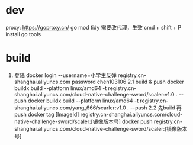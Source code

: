 # dev
proxy: https://goproxy.cn/
go mod tidy
需要改代理，生效
cmd + shift + P 
install go tools


# build

1. 登陆
docker login --username=小学生反弹 registry.cn-shanghai.aliyuncs.com
password chen103106
2.1 build & push
docker buildx build --platform linux/amd64 -t registry.cn-shanghai.aliyuncs.com/cloud-native-challenge-sword/scaler:v1.0 . --push
docker buildx build --platform linux/amd64 -t registry.cn-shanghai.aliyuncs.com/yang_666/scarler:v1.0 . --push
2.2 先build 再push
docker tag [ImageId] registry.cn-shanghai.aliyuncs.com/cloud-native-challenge-sword/scaler:[镜像版本号]
docker push registry.cn-shanghai.aliyuncs.com/cloud-native-challenge-sword/scaler:[镜像版本号]